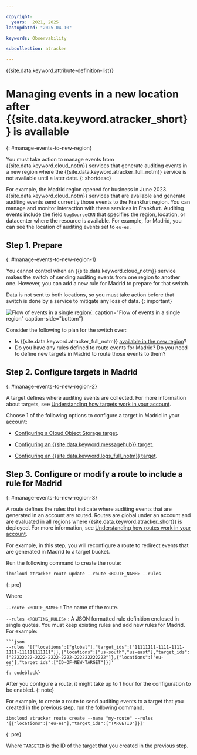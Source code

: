 ```yaml
---

copyright:
  years:  2021, 2025
lastupdated: "2025-04-10"

keywords: Observability

subcollection: atracker

---
```


{{site.data.keyword.attribute-definition-list}}


# Managing events in a new location after {{site.data.keyword.atracker_short}} is available
{: #manage-events-to-new-region}

You must take action to manage events from {{site.data.keyword.cloud_notm}} services that generate auditing events in a new region where the {{site.data.keyword.atracker_full_notm}} service is not available until a later date.
{: shortdesc}

For example, the Madrid region opened for business in June 2023. {{site.data.keyword.cloud_notm}} services that are available and generate auditing events send currently those events to the Frankfurt region. You can manage and monitor interaction with these services in Frankfurt. Auditing events include the field `logSourceCRN` that specifies the region, location, or datacenter where the resource is available. For example, for Madrid, you can see the location of auditing events set to `eu-es`.



## Step 1. Prepare
{: #manage-events-to-new-region-1}

You cannot control when an {{site.data.keyword.cloud_notm}} service makes the switch of sending auditing events from one region to another one. However, you can add a new rule for Madrid to prepare for that switch.

Data is not sent to both locations, so you must take action before that switch is done by a service to mitigate any loss of data.
{: important}

![Flow of events in a single region](images/Activity-Tracker-Routing-05-Madrid-MZR.svg "The {{site.data.keyword.atracker_full_notm}} service"){: caption="Flow of events in a single region" caption-side="bottom"}

Consider the following to plan for the switch over:

* Is {{site.data.keyword.atracker_full_notm}} [available in the new region](/docs/atracker?topic=atracker-regions)?
* Do you have any rules defined to route events for Madrid? Do you need to define new targets in Madrid to route those events to them?

## Step 2. Configure targets in Madrid
{: #manage-events-to-new-region-2}

A target defines where auditing events are collected. For more information about targets, see [Understanding how targets work in your account](/docs/atracker?topic=atracker-target_v2&interface=cli#target_v2_behavior).

Choose 1 of the following options to configure a target in Madrid in your account:
- [Configuring a Cloud Object Storage target](/docs/atracker?topic=atracker-getting-started-target-cos).

- [Configuring an {{site.data.keyword.messagehub}} target](/docs/atracker?topic=atracker-getting-started-target-event-streams).
- [Configuring an {{site.data.keyword.logs_full_notm}} target](/docs/atracker?topic=atracker-getting-started-target-cloud-logs).



## Step 3. Configure or modify a route to include a rule for Madrid
{: #manage-events-to-new-region-3}


A route defines the rules that indicate where auditing events that are generated in an account are routed. Routes are global under an account and are evaluated in all regions where {{site.data.keyword.atracker_short}} is deployed. For more information, see [Understanding how routes work in your account](/docs/atracker?topic=atracker-route_v2&interface=cli#route_behaviour).

For example, in this step, you will reconfigure a route to redirect events that are generated in Madrid to a target bucket.

Run the following command to create the route:

```text
ibmcloud atracker route update --route <ROUTE_NAME> --rules
```
{: pre}

Where

`--route <ROUTE_NAME>`
:   The name of the route.

`--rules <ROUTING_RULES>`
:   A JSON formatted rule definition enclosed in single quotes. You must keep existing rules and add new rules for Madrid. For example:

    ```json
    --rules '[{"locations":["global"],"target_ids":["11111111-1111-1111-1111-111111111111"]},{"locations":["us-south","us-east"],"target_ids":["22222222-2222-2222-2222-222222222222"]},{"locations":["eu-es"],"target_ids":["ID-OF-NEW-TARGET"]}]'
    ```
    {: codeblock}

After you configure a route, it might take up to 1 hour for the configuration to be enabled.
{: note}

For example, to create a route to send auditing events to a target that you created in the previous step, run the following command.

```text
ibmcloud atracker route create --name "my-route" --rules '[{"locations":["eu-es"],"target_ids":["TARGETID"]}]'
```
{: pre}

Where `TARGETID` is the ID of the target that you created in the previous step.

